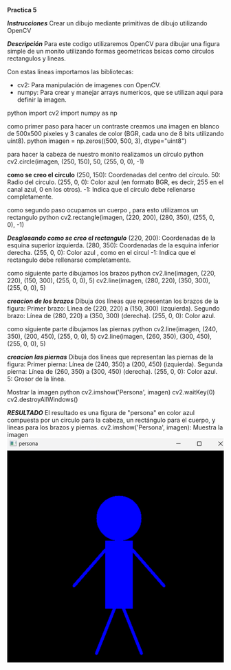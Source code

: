 **Practica 5**

***Instrucciones***
Crear un dibujo mediante primitivas de dibujo utilizando OpenCV

***Descripción***
Para este codigo utilizaremos  OpenCV para dibujar una figura simple de un monito utilizando formas geometricas bsicas como circulos rectangulos y lineas.

Con estas  lineas importamos las bibliotecas:
- cv2: Para manipulación de imagenes con OpenCV.
- numpy: Para crear y manejar arrays numericos, que se utilizan aqui para definir la imagen.

python
import cv2
import numpy as np


como primer paso para hacer un contraste creamos  una imagen en blanco de 500x500 pixeles y 3 canales de color (BGR, cada uno de 8 bits utilizando uint8).
python
imagen = np.zeros((500, 500, 3), dtype="uint8")

para hacer la cabeza de nuestro monito realizamos un círculo 
python
cv2.circle(imagen, (250, 150), 50, (255, 0, 0), -1)

**como se creo el circulo**
 (250, 150): Coordenadas del centro del círculo.
 50: Radio del circulo.
(255, 0, 0): Color azul (en formato BGR, es decir, 255 en el canal azul, 0 en los otros).
 -1: Indica que el círculo debe rellenarse completamente.

 como segundo paso ocupamos un cuerpo  , para esto utilizamos un rectangulo 
python
cv2.rectangle(imagen, (220, 200), (280, 350), (255, 0, 0), -1)

***Desglosando como se creo el rectangulo***
 (220, 200): Coordenadas de la esquina superior izquierda.
(280, 350): Coordenadas de la esquina inferior derecha.
(255, 0, 0): Color azul , como en el circul
 -1: Indica que el rectangulo debe rellenarse completamente.


como siguiente parte dibujamos los brazos
python
cv2.line(imagen, (220, 220), (150, 300), (255, 0, 0), 5)
cv2.line(imagen, (280, 220), (350, 300), (255, 0, 0), 5)

***creacion de los brazos***
Dibuja dos líneas que representan los brazos de la figura:
 Primer brazo: Línea de (220, 220) a (150, 300) (izquierda).
 Segundo brazo: Línea de (280, 220) a (350, 300) (derecha).
(255, 0, 0): Color azul.

como siguiente parte dibujamos las piernas 
python
cv2.line(imagen, (240, 350), (200, 450), (255, 0, 0), 5)
cv2.line(imagen, (260, 350), (300, 450), (255, 0, 0), 5)

***creacion las piernas***
Dibuja dos líneas que representan las piernas de la figura:
 Primer pierna: Línea de (240, 350) a (200, 450) (izquierda).
 Segunda pierna: Línea de (260, 350) a (300, 450) (derecha).
(255, 0, 0): Color azul.
 5: Grosor de la línea.

Mostrar la imagen
python
cv2.imshow('Persona', imagen)
cv2.waitKey(0)
cv2.destroyAllWindows()

***RESULTADO***
El resultado es una figura de "persona" en color azul compuesta por un circulo para la cabeza, un rectángulo para el cuerpo, y lineas para los brazos y piernas.
cv2.imshow('Persona', imagen): Muestra la imagen 
![Persona con primitivas](https://github.com/ItsCruel/graficacion/blob/main/imagenes%20markdown/persona.png?raw=true)

